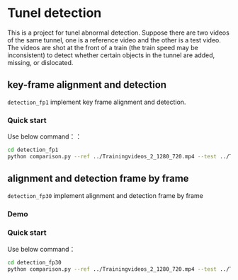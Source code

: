 # Tunel detection
This is a project for tunel abnormal detection. Suppose there are two videos of the same tunnel, one is a reference video and the other is a test video. The videos are shot at the front of a train (the train speed may be inconsistent) to detect whether certain objects in the tunnel are added, missing, or dislocated.

## key-frame alignment and detection
`detection_fp1` implement  key frame alignment and detection.

### Quick start
Use below command：：
```sh
cd detection_fp1
python comparison.py --ref ../Trainingvideos_2_1280_720.mp4 --test ../Test-2_1280_720.mp4
```

## alignment and detection frame by frame
`detection_fp30` implement  alignment and detection frame by frame
### Demo


### Quick start
Use below command：
```sh
cd detection_fp30
python comparison.py --ref ../Trainingvideos_2_1280_720.mp4 --test ../Test-2_1280_720.mp4
```
